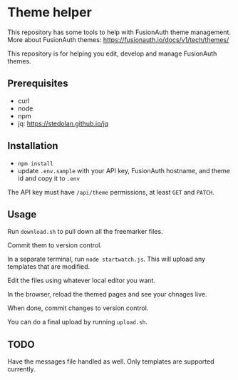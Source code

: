 # Theme helper

This repository has some tools to help with FusionAuth theme management. More about FusionAuth themes: https://fusionauth.io/docs/v1/tech/themes/

This repository is for helping you edit, develop and manage FusionAuth themes.

## Prerequisites

* curl
* node
* npm
* jq: https://stedolan.github.io/jq

## Installation

* `npm install`
* update `.env.sample` with your API key, FusionAuth hostname, and theme id and copy it to `.env`

The API key must have `/api/theme` permissions, at least `GET` and `PATCH`.

## Usage

Run `download.sh` to pull down all the freemarker files.

Commit them to version control.

In a separate terminal, run `node startwatch.js`. This will upload any templates that are modified.

Edit the files using whatever local editor you want.

In the browser, reload the themed pages and see your chnages live.

When done, commit changes to version control.

You can do a final upload by running `upload.sh`.

## TODO

Have the messages file handled as well. Only templates are supported currently.
